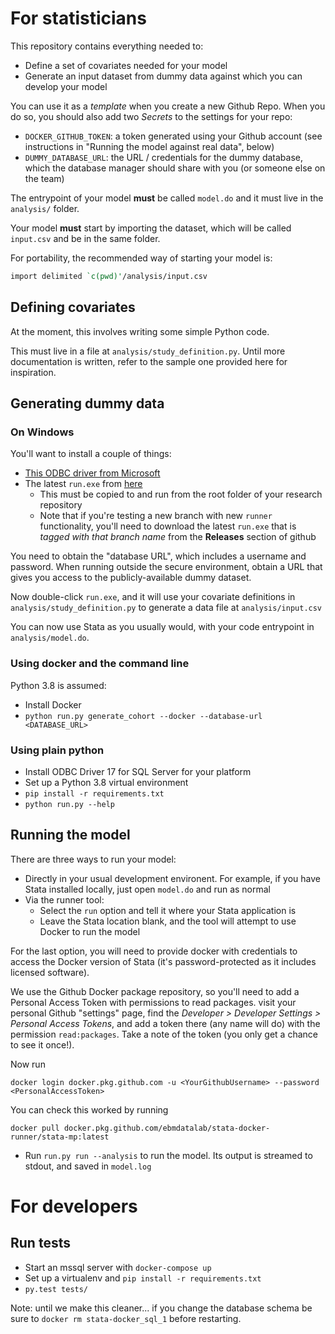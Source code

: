 # For statisticians

This repository contains everything needed to:

* Define a set of covariates needed for your model
* Generate an input dataset from dummy data against which you can develop your model

You can use it as a *template* when you create a new Github Repo.  When you do so, you should also add two *Secrets* to the settings for your repo:

 * `DOCKER_GITHUB_TOKEN`: a token generated using your Github account (see instructions in "Running the model against real data", below)
 * `DUMMY_DATABASE_URL`: the URL / credentials for the dummy database, which the database manager should share with you (or someone else on the team)

The entrypoint of your model **must** be called `model.do` and it must
live in the `analysis/` folder.

Your model **must** start by importing the dataset, which will be called
`input.csv` and be in the same folder.

For portability, the recommended way of starting your model is:

```stata
import delimited `c(pwd)'/analysis/input.csv
```

## Defining covariates

At the moment, this involves writing some simple Python code.

This must live in a file at `analysis/study_definition.py`.  Until
more documentation is written, refer to the sample one provided here
for inspiration.

## Generating dummy data

### On Windows
You'll want to install a couple of things:

* [This ODBC driver from Microsoft]( https://www.microsoft.com/en-us/download/details.aspx?id=56567)
* The latest `run.exe` from [here](../../releases/latest)
  * This must be copied to and run from the root folder of your research repository
  * Note that if you're testing a new branch with new `runner` functionality, you'll need to download the latest `run.exe` that is *tagged with that branch name* from the **Releases** section of github

You need to obtain the "database URL", which includes a username and
password.  When running outside the secure environment, obtain a URL
that gives you access to the publicly-available dummy dataset.

Now double-click `run.exe`, and it will use your covariate definitions
in `analysis/study_definition.py` to generate a data file at `analysis/input.csv`

You can now use Stata as you usually would, with your code entrypoint
in `analysis/model.do`.

### Using docker and the command line

Python 3.8 is assumed:

* Install Docker
* `python run.py generate_cohort --docker --database-url <DATABASE_URL>`

### Using plain python

* Install ODBC Driver 17 for SQL Server for your platform
* Set up a Python 3.8 virtual environment
* `pip install -r requirements.txt`
* `python run.py --help`

## Running the model

There are three ways to run your model:

* Directly in your usual development environent. For example, if you have Stata installed locally, just open `model.do` and run as normal
* Via the runner tool:
   * Select the `run` option and tell it where your Stata application is
   * Leave the Stata location blank, and the tool will attempt to use Docker to run the model

For the last option, you will need to provide docker with credentials
to access the Docker version of Stata (it's password-protected as it
includes licensed software).

We use the Github Docker package repository, so you'll need to add a
Personal Access Token with permissions to read packages. visit your
personal Github "settings" page, find the *Developer > Developer
Settings > Personal Access Tokens*, and add a token there (any name
will do) with the permission `read:packages`. Take a note of the token
(you only get a chance to see it once!).

Now run

    docker login docker.pkg.github.com -u <YourGithubUsername> --password <PersonalAccessToken>

You can check this worked by running

    docker pull docker.pkg.github.com/ebmdatalab/stata-docker-runner/stata-mp:latest

* Run `run.py run --analysis` to run the model. Its output is streamed to stdout, and saved in `model.log`

# For developers

## Run tests

* Start an mssql server with `docker-compose up`
* Set up a virtualenv and `pip install -r requirements.txt`
* `py.test tests/`

Note: until we make this cleaner... if you change the database schema
be sure to `docker rm stata-docker_sql_1` before restarting.
